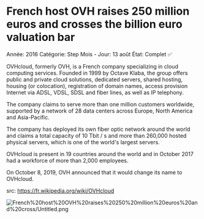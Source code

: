 # French host OVH raises 250 million euros and crosses the billion euro valuation bar

Année: 2016
Catégorie: Step
Mois - Jour: 13 août
État: Complet ✅

OVHcloud, formerly OVH, is a French company specializing in cloud computing services. Founded in 1999 by Octave Klaba, the group offers public and private cloud solutions, dedicated servers, shared hosting, housing (or colocation), registration of domain names, access provision Internet via ADSL, VDSL, SDSL and fiber lines, as well as IP telephony.

The company claims to serve more than one million customers worldwide, supported by a network of 28 data centers across Europe, North America and Asia-Pacific.

The company has deployed its own fiber optic network around the world and claims a total capacity of 10 Tbit / s and more than 260,000 hosted physical servers, which is one of the world's largest servers.

OVHcloud is present in 19 countries around the world and in October 2017 had a workforce of more than 2,000 employees.

On October 8, 2019, OVH announced that it would change its name to OVHcloud.

src: https://fr.wikipedia.org/wiki/OVHcloud

![French%20host%20OVH%20raises%20250%20million%20euros%20and%20cross/Untitled.png](French%20host%20OVH%20raises%20250%20million%20euros%20and%20cross/Untitled.png)
